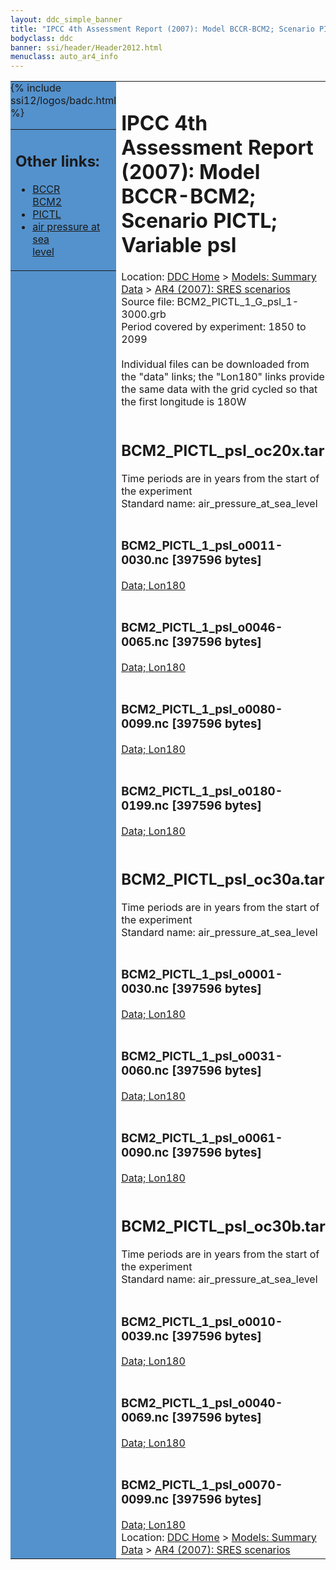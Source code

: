 ```yaml
---
layout: ddc_simple_banner
title: "IPCC 4th Assessment Report (2007): Model BCCR-BCM2; Scenario PICTL; Variable psl"
bodyclass: ddc
banner: ssi/header/Header2012.html
menuclass: auto_ar4_info
---
```



<table width="100%" border="0" cellspacing="0" cellpadding="0" style="border-collapse: collapse;">
<tr style="margin:0;padding:0;border:0;">
<td style="margin:0;padding:0;border:0;height:1pt;width:150pt;background:#5492CD;" valign="top" >

<div id="lh-col2" class="auto_ar4_info">
<table class="menumain" bgcolor="#5492CD" cellspacing="0" width="100%" border="0">
<tr><td>
<h2> Other links:</h2>
<ul>
<li><a href="/auto/ar4/model-BCCR-BCM2.html">BCCR<br/>BCM2</a></li>
<li><a href="/auto/ar4/scenario-PICTL.html">PICTL</a></li>
<li><a href="/auto/ar4/var-air_pressure_at_sea_level.html">air pressure at sea<br/> level</a></li>
</ul>
</td></tr>
{% include ssi12/logos/badc.html %}
</table>
</div>
</td>
<td><h1>IPCC 4th Assessment Report (2007): Model BCCR-BCM2; Scenario PICTL; Variable psl</h1>

<!-- Breadcrumb1 -->
<div id="breadcrumb1" align="left">
Location: <a href="/index.html">DDC Home</a> > <a href="/sim/gcm_clim/">Models: Summary Data</a>
> <a href="/sim/gcm_clim/SRES_AR4/index.html">AR4 (2007): SRES scenarios</a>
</div>
<!-- End of Breadcrumb1 -->Source file: BCM2_PICTL_1_G_psl_1-3000.grb
<br/>
Period covered by experiment: 1850 to 2099<br/>
<br/>Individual files can be downloaded from the "data" links; the "Lon180" links provide the same data
         with the grid cycled so that the first longitude is 180W<br/>
<br/><h2>BCM2_PICTL_psl_oc20x.tar</h2>
Time periods are in years from the start of the experiment<br/>
Standard name: air_pressure_at_sea_level<br>
<br/><h3>BCM2_PICTL_1_psl_o0011-0030.nc [397596 bytes]</h3>
<a href="/cgi-bin/downl/ar4_nc/psl/BCM2_PICTL_1_psl_o0011-0030.nc">Data; </a><a href="/cgi-bin/downl/ar4_nc/psl/BCM2_PICTL_1_psl_o0011-0030.cyto180.nc"> Lon180</a><br/>
<br/><h3>BCM2_PICTL_1_psl_o0046-0065.nc [397596 bytes]</h3>
<a href="/cgi-bin/downl/ar4_nc/psl/BCM2_PICTL_1_psl_o0046-0065.nc">Data; </a><a href="/cgi-bin/downl/ar4_nc/psl/BCM2_PICTL_1_psl_o0046-0065.cyto180.nc"> Lon180</a><br/>
<br/><h3>BCM2_PICTL_1_psl_o0080-0099.nc [397596 bytes]</h3>
<a href="/cgi-bin/downl/ar4_nc/psl/BCM2_PICTL_1_psl_o0080-0099.nc">Data; </a><a href="/cgi-bin/downl/ar4_nc/psl/BCM2_PICTL_1_psl_o0080-0099.cyto180.nc"> Lon180</a><br/>
<br/><h3>BCM2_PICTL_1_psl_o0180-0199.nc [397596 bytes]</h3>
<a href="/cgi-bin/downl/ar4_nc/psl/BCM2_PICTL_1_psl_o0180-0199.nc">Data; </a><a href="/cgi-bin/downl/ar4_nc/psl/BCM2_PICTL_1_psl_o0180-0199.cyto180.nc"> Lon180</a><br/>
<br/><h2>BCM2_PICTL_psl_oc30a.tar</h2>
Time periods are in years from the start of the experiment<br/>
Standard name: air_pressure_at_sea_level<br>
<br/><h3>BCM2_PICTL_1_psl_o0001-0030.nc [397596 bytes]</h3>
<a href="/cgi-bin/downl/ar4_nc/psl/BCM2_PICTL_1_psl_o0001-0030.nc">Data; </a><a href="/cgi-bin/downl/ar4_nc/psl/BCM2_PICTL_1_psl_o0001-0030.cyto180.nc"> Lon180</a><br/>
<br/><h3>BCM2_PICTL_1_psl_o0031-0060.nc [397596 bytes]</h3>
<a href="/cgi-bin/downl/ar4_nc/psl/BCM2_PICTL_1_psl_o0031-0060.nc">Data; </a><a href="/cgi-bin/downl/ar4_nc/psl/BCM2_PICTL_1_psl_o0031-0060.cyto180.nc"> Lon180</a><br/>
<br/><h3>BCM2_PICTL_1_psl_o0061-0090.nc [397596 bytes]</h3>
<a href="/cgi-bin/downl/ar4_nc/psl/BCM2_PICTL_1_psl_o0061-0090.nc">Data; </a><a href="/cgi-bin/downl/ar4_nc/psl/BCM2_PICTL_1_psl_o0061-0090.cyto180.nc"> Lon180</a><br/>
<br/><h2>BCM2_PICTL_psl_oc30b.tar</h2>
Time periods are in years from the start of the experiment<br/>
Standard name: air_pressure_at_sea_level<br>
<br/><h3>BCM2_PICTL_1_psl_o0010-0039.nc [397596 bytes]</h3>
<a href="/cgi-bin/downl/ar4_nc/psl/BCM2_PICTL_1_psl_o0010-0039.nc">Data; </a><a href="/cgi-bin/downl/ar4_nc/psl/BCM2_PICTL_1_psl_o0010-0039.cyto180.nc"> Lon180</a><br/>
<br/><h3>BCM2_PICTL_1_psl_o0040-0069.nc [397596 bytes]</h3>
<a href="/cgi-bin/downl/ar4_nc/psl/BCM2_PICTL_1_psl_o0040-0069.nc">Data; </a><a href="/cgi-bin/downl/ar4_nc/psl/BCM2_PICTL_1_psl_o0040-0069.cyto180.nc"> Lon180</a><br/>
<br/><h3>BCM2_PICTL_1_psl_o0070-0099.nc [397596 bytes]</h3>
<a href="/cgi-bin/downl/ar4_nc/psl/BCM2_PICTL_1_psl_o0070-0099.nc">Data; </a><a href="/cgi-bin/downl/ar4_nc/psl/BCM2_PICTL_1_psl_o0070-0099.cyto180.nc"> Lon180</a><br/>
<!-- Breadcrumb2 -->
<div id="breadcrumb2" align="left">
Location: <a href="/index.html">DDC Home</a> > <a href="/sim/gcm_clim/">Models: Summary Data</a>
> <a href="/sim/gcm_clim/SRES_AR4/index.html">AR4 (2007): SRES scenarios</a>
</div>
<!-- End of Breadcrumb2 --></td></tr></table>
